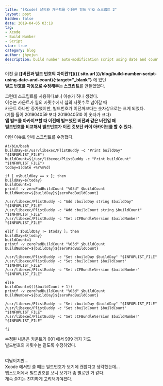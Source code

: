 ```yaml
---
title: "[Xcode] 날짜와 카운트를 이용한 빌드 번호 스크립트 2"
layout: post
hidden: false
date: 2019-04-05 03:18
tag:
- Xcode
- Build Number
- Script
star: true
category: blog
author: jhyejun
description: build number auto-modification script using date and count 2
---
```


이전 글 **[[버전과 빌드 번호의 차이란?]]({{ site.url }}/blog/build-number-script-using-date-and-count){:target="_blank"}** 에 있던<br>
**빌드 번호를 자동으로 수정해주는 스크립트**를 만들었었다.<br>

그런데 스크립트를 사용하다보니 이슈가 하나 생겼다.<br>
이슈는 카운트가 일의 자릿수에서 십의 자릿수로 넘어갈 때<br>
카운트 하나만 증가했지만, 빌드번호가 이전꺼보다는 숫자상으로는 크게 되었다.<br>
(예를 들어 201904059 보다 2019040510 이 숫자가 크다)<br>
**앱 빌드를 아카이브할 때 이전에 빌드했던 버전과 같은 버전일 때**<br>
**빌드번호를 비교해서 빌드번호가 이전 것보단 커야 아카이브를 할 수 있다.**<br>

이런 이슈로 인해 스크립트를 수정했다.<br>

```
#!/bin/bash
buildDay=$(/usr/libexec/PlistBuddy -c "Print buildDay" "$INFOPLIST_FILE")
buildCount=$(/usr/libexec/PlistBuddy -c "Print buildCount" "$INFOPLIST_FILE")
today=$(date +%Y%m%d)

if [ x$buildDay == x ]; then
buildDay=${today}
buildCount=1
printf -v zeroPadBuildCount "%03d" $buildCount
buildNumber=${buildDay}${zeroPadBuildCount}

/usr/libexec/PlistBuddy -c "Add :buildDay string $buildDay" "$INFOPLIST_FILE"
/usr/libexec/PlistBuddy -c "Add :buildCount string $buildCount" "$INFOPLIST_FILE"
/usr/libexec/PlistBuddy -c "Set :CFBundleVersion $buildNumber" "$INFOPLIST_FILE"

elif [ $buildDay != $today ]; then
buildDay=${today}
buildCount=1
printf -v zeroPadBuildCount "%03d" $buildCount
buildNumber=${buildDay}${zeroPadBuildCount}

/usr/libexec/PlistBuddy -c "Set :buildDay $buildDay" "$INFOPLIST_FILE"
/usr/libexec/PlistBuddy -c "Set :buildCount $buildCount" "$INFOPLIST_FILE"
/usr/libexec/PlistBuddy -c "Set :CFBundleVersion $buildNumber" "$INFOPLIST_FILE"

else
buildCount=$(($buildCount + 1))
printf -v zeroPadBuildCount "%03d" $buildCount
buildNumber=${buildDay}${zeroPadBuildCount}

/usr/libexec/PlistBuddy -c "Set :buildDay $buildDay" "$INFOPLIST_FILE"
/usr/libexec/PlistBuddy -c "Set :buildCount $buildCount" "$INFOPLIST_FILE"
/usr/libexec/PlistBuddy -c "Set :CFBundleVersion $buildNumber" "$INFOPLIST_FILE"

fi
```

수정된 내용은 카운트가 001 에서 999 까지 가도<br>
빌드번호의 자릿수는 같도록 수정하였다.<br>

<br>
여담이지만...<br>
Xcode 에서만 쓸 때는 빌드번호가 보기에 괜찮다고 생각했는데...<br>
앱스토어에서 빌드번호를 보니 보기가 좀 별로인 거 같다.<br>
계속 쓸지는 진지하게 고려해봐야겠다.<br>
